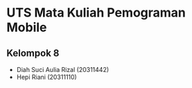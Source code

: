 # UTS Mata Kuliah Pemograman Mobile
## Kelompok 8
- Diah Suci Aulia Rizal (20311442)
- Hepi Riani (20311110)
